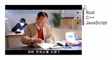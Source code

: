 <a href="https://github.com/zhangyemengren">
   <img style="float: left; width: 50%;" src="https://github.com/zhangyemengren/zhangyemengren/blob/main/T2qHVuh5zgP8x6.webp?row=true"/>
</a>
<a href="https://github.com/zhangyemengren">
   <img style="float: right; width: 50%;" src="https://github-readme-stats.vercel.app/api/top-langs/?username=zhangyemengren&layout=compact"/>
</a>

- 📗 Rust
- 📘 C++
- 📙 JavaScript
  

  


